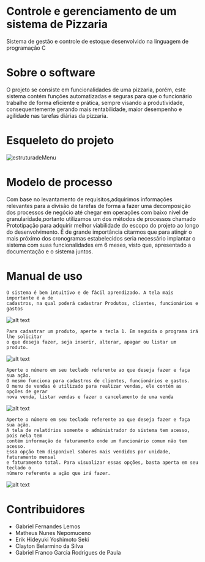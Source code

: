 # Controle e gerenciamento de um sistema de Pizzaria 
Sistema de gestão e controle de estoque desenvolvido na linguagem de programação C

# Sobre o software
O projeto se consiste em funcionalidades de uma pizzaria, porém, este sistema contém funções automatizadas e seguras para que o funcionário trabalhe de forma eficiente e prática, sempre visando a produtividade, consequentemente gerando mais rentabilidade, maior desempenho e agilidade nas tarefas diárias da pizzaria.

# Esqueleto do projeto

![estruturadeMenu](https://user-images.githubusercontent.com/56083781/97179496-a57e5880-1777-11eb-9be1-dd4301592013.png)

# Modelo de processo 

Com base no levantamento de requisitos,adquirimos informações relevantes para a divisão de tarefas de forma a fazer uma decomposição dos processos de negócio até chegar em operações com baixo nível de granularidade,portanto utilizamos um dos métodos de processos chamado Prototipação para adquirir melhor viabilidade do escopo do projeto ao longo do desenvolvimento. É de grande importância citarmos que para atingir o mais próximo dos cronogramas estabelecidos seria necessário implantar o sistema com suas funcionalidades em 6 meses, visto que, apresentado a documentação e o sistema juntos.

# Manual de uso
```
O sistema é bem intuitivo e de fácil aprendizado. A tela mais importante é a de
cadastros, na qual poderá cadastrar Produtos, clientes, funcionários e gastos
```
![alt text](https://i.ibb.co/k11BYp3/tela-1.png)
```
Para cadastrar um produto, aperte a tecla 1. Em seguida o programa irá lhe solicitar
o que deseja fazer, seja inserir, alterar, apagar ou listar um produto.
```
![alt text](https://i.ibb.co/TK9Mbj7/tela2.png)
```
Aperte o número em seu teclado referente ao que deseja fazer e faça sua ação.
O mesmo funciona para cadastros de clientes, funcionários e gastos.
O menu de vendas é utilizado para realizar vendas, ele contém as opções de gerar
nova venda, listar vendas e fazer o cancelamento de uma venda
```
![alt text](https://i.ibb.co/WPG0Zjr/tela3.png)
```
Aperte o número em seu teclado referente ao que deseja fazer e faça sua ação.
A tela de relatórios somente o administrador do sistema tem acesso, pois nela tem
contém informação de faturamento onde um funcionário comum não tem acesso. 
Essa opção tem disponível sabores mais vendidos por unidade, faturamento mensal
e faturamento total. Para visualizar essas opções, basta aperta em seu teclado o
número referente a ação que irá fazer.
```
![alt text](https://i.ibb.co/pRGkQYz/tela4.png)

# Contribuidores
* Gabriel Fernandes Lemos
* Matheus Nunes Nepomuceno
* Erik Hideyuki Yoshimoto Seki
* Clayton Belarmino da Silva
* Gabriel Franco Garcia Rodrigues de Paula
